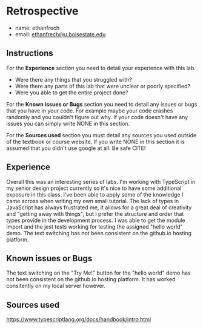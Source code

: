 # Retrospective

- name: ethanfrech
- email: ethanfrech@u.boisestate.edu

## Instructions

For the **Experience** section you need to detail your experience with this lab. 

- Were there any things that you struggled with? 
- Were there any parts of this lab that were unclear or poorly specified? 
- Were you able to get the entire project done?

For the **Known issues or Bugs** section you need to detail any issues or bugs that you have in your
code. For example maybe your code crashes randomly and you couldn't figure out why. If your code
doesn't have any issues you can simply write NONE in this section.

For the **Sources used** section you must detail any sources you used outside of the textbook or
course website. If you write NONE in this section it is assumed that you didn't use google at all.
Be safe CITE!

## Experience

Overall this was an interesting series of labs. I'm working with TypeScript in my senior design project currently
so it's nice to have some additional exposure in this class. I've been able to apply some of the knowledge I came
across when writing my own small tutorial. The lack of types in JavaScript has always frustrated me, it allows for a
great deal of creativity and "getting away with things", but I prefer the structure and order that types provide in the 
development process. I was able to get the module import and the jest tests working for testing the assigned "hello world"
demo. The text switching has not been consistent on the github.io hosting platform.

## Known issues or Bugs

The text switching on the "Try Me!" button for the "hello world" demo has not been consistent on the github.io hosting platform.
It has worked consitently on my local server however.

## Sources used

https://www.typescriptlang.org/docs/handbook/intro.html

